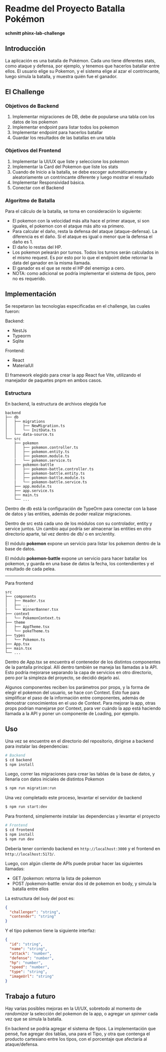 # Readme del Proyecto Batalla Pokémon

#### schmitt phinx-lab-challenge

## Introducción

La aplicación es una batalla de Pokémon. Cada uno tiene diferentes stats, como ataque y defensa, por ejemplo, y tenemos que hacerlos batallar entre ellos. El usuario elige su Pokemon, y el sistema elige al azar el contrincante, luego simula la batalla, y muestra quién fue el ganador.

## El Challenge

### Objetivos de Backend

1. Implementar migraciones de DB, debe de popularse una tabla con los datos de los pokemon
2. Implementar endpoint para listar todos los pokemon
3. Implementar endpoint para hacerlos batallar
4. Guardar los resultados de las batallas en una tabla

### Objetivos del Frontend

1. Implementar la UI/UX que liste y seleccione los pokemon
2. Implementar la Card del Pokemon que liste los stats
3. Cuando de Inicio a la batalla, se debe escoger automáticamente y aleatoriamente un contrincante diferente y luego mostrar el resultado
4. Implementar Responsividad básica.
5. Conectar con el Backend

### Algoritmo de Batalla

Para el cálculo de la batalla, se toma en consideración lo siguiente:

- El pokemon con la velocidad más alta hace el primer ataque, si son iguales, el pokemon con el ataque más alto va primero.
- Para calcular el daño, resta la defensa del ataque (ataque-defensa). La diferencia es el daño. Si el ataque es igual o menor que la defensa el daño es 1.
- El daño lo restas del HP.
- Los pokemon pelearán por turnos. Todos los turnos serán calculados in el mismo request. Es por esto por lo que el endpoint debe retornar la data del ganador en la misma llamada.
- El ganador es el que se reste el HP del enemigo a cero. 
- NOTA: como adicional se podría implementar el sistema de tipos, pero no es requerido.

## Implementación

Se respetaron las tecnologías especificadas en el challenge, las cuales fueron:

Backend:
- NestJs
- Typeorm
- Sqlite

Frontend:
- React
- MaterialUI

El framework elegido para crear la app React fue Vite, utilizando el manejador de paquetes pnpm en ambos casos.

### Estructura

En backend, la estructura de archivos elegida fue
```
backend
├── db
│   ├── migrations
│   │   ├── NewMigration.ts
│   │   └── InitData.ts
│   └── data-source.ts
└── src
    ├── pokemon
    │   ├── pokemon.controller.ts
    │   ├── pokemon.entity.ts
    │   ├── pokemon.module.ts
    |   └── pokemon.service.ts
    ├── pokemon-battle
    │   ├── pokemon-battle.controller.ts
    │   ├── pokemon-battle.entity.ts
    │   ├── pokemon-battle.module.ts
    |   └── pokemon-battle.service.ts
    ├── app.module.ts
    ├── app.service.ts
    ├── main.ts
    └── ...
```

Dentro de db está la configuración de TypeOrm para conectar con la base de datos y las entities, además de poder realizar migraciones.

Dentro de src está cada uno de los módulos con su controlador, entity y service juntos. Un cambio aquí podría ser almacenar las entities en otro directorio aparte, tal vez dentro de db/ o en src/entity.

El módulo **pokemon** expone un servicio para listar los pokemon dentro de la base de datos.

El módulo **pokemon-battle** expone un servicio para hacer batallar los pokemon, y guarda en una base de datos la fecha, los contendientes y el resultado de cada pelea.

---

Para frontend

```
src
├── components
│   ├── Header.tsx
│   ├── ...
|   └── WinnerBanner.tsx
├── context
|   └── PokemonContext.ts
├── theme
│   ├── AppTheme.tsx
|   └── pokeTheme.ts
├── types
|   └── Pokemon.ts
├── App.tsx
├── main.tsx
└── ...
```

Dentro de App.tsx se encuentra el contenedor de los distintos componentes de la pantalla principal. Allí dentro también se maneja las llamadas a la API. Esto podría mejorarse separando la capa de servicios en otro directorio, pero por la simpleza del proyecto, se decidió dejarlo así.

Algunos componentes reciben los parámetros por props, y la forma de elegir el pokemon del usuario, se hace con Context. Esto fue para simplificar el paso de la información entre componentes, además de demostrar conocimientos en el uso de Context. Para mejorar la app, otras props podrían manejarse por Context, para ver cuándo la app está haciendo llamada a la API y poner un componente de Loading, por ejemplo.

## Uso

Una vez se encuentre en el directorio del repositorio, dirigirse a backend para instalar las dependencias:

```sh
# Backend
$ cd backend
$ npm install
```

Luego, correr las migraciones para crear las tablas de la base de datos, y llenarla con datos iniciales de distintos Pokemon

```sh
$ npm run migration:run
```

Una vez completado este proceso, levantar el servidor de backend
```sh
$ npm run start:dev
```

Para frontend, simplemente instalar las dependencias y levantar el proyecto
```sh
# Frontend
$ cd frontend
$ npm install
$ npm run dev
```

Debería tener corriendo backend en `http://localhost:3000` y el frontend en `http://localhost:5173/`.

Luego, con algún cliente de APIs puede probar hacer las siguientes llamadas:
- GET /pokemon: retorna la lista de pokemon
- POST /pokemon-battle: enviar dos id de pokemon en body, y simula la batalla entre ellos

La estructura del `body` del post es:
```json
{
  "challenger": "string",
  "contender": "string"
}
```

Y el tipo pokemon tiene la siguiente interfaz:
```json
{
  "id": "string",
  "name": "string",
  "attack": "number",
  "defense": "number",
  "hp": "number",
  "speed": "number",
  "type": "string",
  "imageUrl": "string"
}
```


## Trabajo a futuro

Hay varias posibles mejoras en la UI/UX, sobretodo al momento de _randomizar_ la selección del pokemon de la app, o agregar un _spinner_ cada vez que se simula la batalla.

En backend se podría agregar el sistema de tipos. La implementación que pensé, fue agregar dos tablas, una para el Tipo, y otra que contenga el producto cartesiano entre los tipos, con el porcentaje que afectaría al ataque/defensa.
